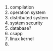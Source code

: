 1. compilation
2. operation system
3. distributed system
4. system security
5. database?
6. csapp
7. linux kernel
8. 
